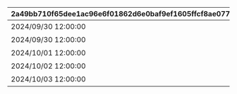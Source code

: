 |2a49bb710f65dee1ac96e6f01862d6e0baf9ef1605ffcf8ae07704891a9977d8|13451c34b6182b444c6661061cfc574868ba97f605f1354cd1db4b66f0909503|785a8600022f3123224e21f85f4d92de063ced7e8b668357230a48576c747dba|034541e849b9b8ff30c6de207f0147c5e4a9c36b6f280b8d3e6dd92d11b3ca0d|8cd24a881cbd2ddd92c6d55e51ac8b7681069310e5dbd1da863ce59d9526bf2e|9ce322f0610aeaa59ad0be4937ec335ff7c4f66eba0131034b0bfca67ee312da|7c5bc27a2882496e3cf516aa4790839761c9161c1fb65285d48c3621aa3cffa4|27e62d9e6ab6431e77500a6698a1550b092f1336097e3530475a4be3e8dc55ac|
| --- | --- | --- | --- | --- | --- | --- | --- |
|2024/09/30 12:00:00|0|8|5154061|10154|60|91002|出張！　アルケス錬金堂|
|2024/09/30 12:00:00|5154061|8|5154062|10154|60|91002|抜け駆け禁止！|
|2024/10/01 12:00:00|5154062|8|5154063|10154|60|91002|空飛ぶお友だち|
|2024/10/02 12:00:00|5154063|8|5154064|10154|60|91002|ハイになれるミルク？ あるよ|
|2024/10/03 12:00:00|5154064|8|5154065|10154|60|91002|一日アイドル記？|